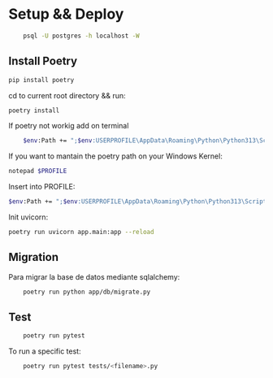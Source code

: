 # Setup && Deploy

```sh
    psql -U postgres -h localhost -W
```

## Install Poetry

```sh
pip install poetry
```

cd to current root directory && run:

```sh
poetry install
```

If poetry not workig add on terminal

```sh
    $env:Path += ";$env:USERPROFILE\AppData\Roaming\Python\Python313\Scripts"
```

If you want to mantain the poetry path on your Windows Kernel:

```sh
notepad $PROFILE
```

Insert into PROFILE:

```sh
$env:Path += ";$env:USERPROFILE\AppData\Roaming\Python\Python313\Scripts"
```

Init uvicorn:

```sh
poetry run uvicorn app.main:app --reload
```

## Migration

Para migrar la base de datos mediante sqlalchemy:

```sh
    poetry run python app/db/migrate.py
```

## Test

```sh
    poetry run pytest
```

To run a specific test:

```sh
    poetry run pytest tests/<filename>.py
```

